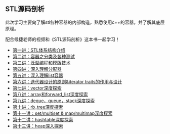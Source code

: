 ## STL源码剖析

此次学习主要向了解stl各种容器的内部构造，熟悉使用c++的容器，并了解其底层原理。

配合候捷老师的视频和《STL源码剖析》这本书一起学习！

* [第一讲：STL体系结构介绍](https://github.com/caixiongjiang/STL_sourcecode/tree/master/1.%E7%AC%AC%E4%B8%80%E8%AE%B2)
* [第二讲：容器之分类及各种测试](https://github.com/caixiongjiang/STL_sourcecode/tree/master/2.%E7%AC%AC%E4%BA%8C%E8%AE%B2)
* [第三讲：泛型编程和模版技术](https://github.com/caixiongjiang/STL_sourcecode/tree/master/3.%E7%AC%AC%E4%B8%89%E8%AE%B2)
* [第四讲：深入理解分配器](https://github.com/caixiongjiang/STL_sourcecode/tree/master/4.%E7%AC%AC%E5%9B%9B%E8%AE%B2)
* [第五讲：深入理解list容器](https://github.com/caixiongjiang/STL_sourcecode/tree/master/5.%E7%AC%AC%E4%BA%94%E8%AE%B2)
* [第六讲：迭代器设计的原则&iterator traits的作用与设计](https://github.com/caixiongjiang/STL_sourcecode/tree/master/6.%E7%AC%AC%E5%85%AD%E8%AE%B2)
* [第七讲：vector深度探索](https://github.com/caixiongjiang/STL_sourcecode/tree/master/7.%E7%AC%AC%E4%B8%83%E8%AE%B2)
* [第八讲：array和forward_list深度探索](https://github.com/caixiongjiang/STL_sourcecode/tree/master/8.%E7%AC%AC%E5%85%AB%E8%AE%B2)
* [第九讲：deque，queue，stack深度探索](https://github.com/caixiongjiang/STL_sourcecode/tree/master/9.%E7%AC%AC%E4%B9%9D%E8%AE%B2)
* [第十讲：rb_tree深度探索](https://github.com/caixiongjiang/STL_sourcecode/tree/master/10.%E7%AC%AC%E5%8D%81%E8%AE%B2)
* [第十一讲：set/multiset & map/multimap深度探索](https://github.com/caixiongjiang/STL_sourcecode/tree/master/11.%E7%AC%AC%E5%8D%81%E4%B8%80%E8%AE%B2)
* [第十二讲：hashtable深度探索](https://github.com/caixiongjiang/STL_sourcecode/tree/master/12.%E7%AC%AC%E5%8D%81%E4%BA%8C%E8%AE%B2)
* [第十三讲：heap深入探索](https://github.com/caixiongjiang/STL_sourcecode/tree/master/13.%E7%AC%AC%E5%8D%81%E4%B8%89%E8%AE%B2)